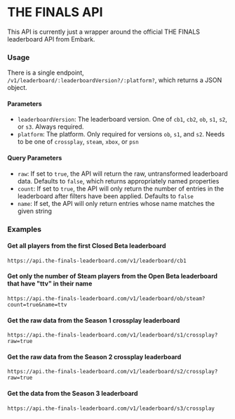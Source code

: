 # THE FINALS API

This API is currently just a wrapper around the official THE FINALS leaderboard API from Embark.

### Usage

There is a single endpoint, `/v1/leaderboard/:leaderboardVersion?/:platform?`, which returns a JSON object.

#### Parameters

- `leaderboardVersion`: The leaderboard version. One of `cb1`, `cb2`, `ob`, `s1`, `s2`, or `s3`. Always required.
- `platform`: The platform. Only required for versions `ob`, `s1`, and `s2`. Needs to be one of `crossplay`, `steam`, `xbox`, or `psn`

#### Query Parameters

- `raw`: If set to `true`, the API will return the raw, untransformed leaderboard data. Defaults to `false`, which returns appropriately named properties
- `count`: If set to `true`, the API will only return the number of entries in the leaderboard after filters have been applied. Defaults to `false`
- `name`: If set, the API will only return entries whose name matches the given string

### Examples

#### Get all players from the first Closed Beta leaderboard

`https://api.the-finals-leaderboard.com/v1/leaderboard/cb1`

#### Get only the number of Steam players from the Open Beta leaderboard that have "ttv" in their name

`https://api.the-finals-leaderboard.com/v1/leaderboard/ob/steam?count=true&name=ttv`

#### Get the raw data from the Season 1 crossplay leaderboard

`https://api.the-finals-leaderboard.com/v1/leaderboard/s1/crossplay?raw=true`

#### Get the raw data from the Season 2 crossplay leaderboard

`https://api.the-finals-leaderboard.com/v1/leaderboard/s2/crossplay?raw=true`

#### Get the data from the Season 3 leaderboard

`https://api.the-finals-leaderboard.com/v1/leaderboard/s3/crossplay`
